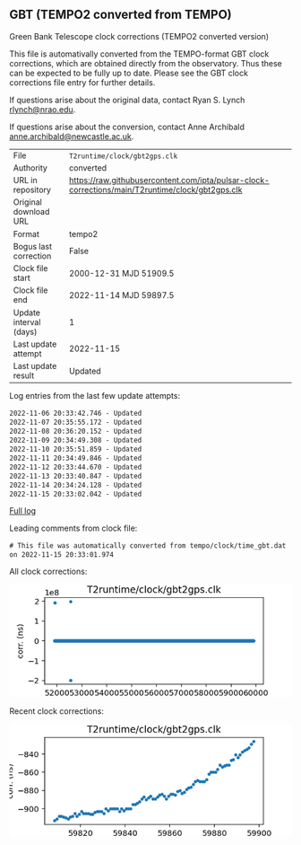 
## GBT (TEMPO2 converted from TEMPO)

Green Bank Telescope clock corrections (TEMPO2 converted version)

This file is automativally converted from the TEMPO-format GBT
clock corrections, which are obtained directly from the observatory.
Thus these can be expected to be fully up to date. Please see the
GBT clock corrections file entry for further details.

If questions arise about the original data, contact Ryan S. Lynch
<rlynch@nrao.edu>.

If questions arise about the conversion, contact Anne Archibald
<anne.archibald@newcastle.ac.uk>.

|     |     |
|:--- |:--- |
| File | `T2runtime/clock/gbt2gps.clk` |
| Authority | converted |
| URL in repository | <https://raw.githubusercontent.com/ipta/pulsar-clock-corrections/main/T2runtime/clock/gbt2gps.clk> |
| Original download URL | <None> |
| Format | tempo2 |
| Bogus last correction | False |
| Clock file start | 2000-12-31 MJD 51909.5 |
| Clock file end | 2022-11-14 MJD 59897.5 |
| Update interval (days) | 1 |
| Last update attempt | 2022-11-15 |
| Last update result | Updated |

Log entries from the last few update attempts:
```
2022-11-06 20:33:42.746 - Updated
2022-11-07 20:35:55.172 - Updated
2022-11-08 20:36:20.152 - Updated
2022-11-09 20:34:49.308 - Updated
2022-11-10 20:35:51.859 - Updated
2022-11-11 20:34:49.846 - Updated
2022-11-12 20:33:44.670 - Updated
2022-11-13 20:33:40.847 - Updated
2022-11-14 20:34:24.128 - Updated
2022-11-15 20:33:02.042 - Updated
```
[Full log](https://raw.githubusercontent.com/ipta/pulsar-clock-corrections/main/log/T2runtime/clock/gbt2gps.clk.log)

Leading comments from clock file:

    # This file was automatically converted from tempo/clock/time_gbt.dat on 2022-11-15 20:33:01.974



All clock corrections:

![plot of all clock corrections](gbt2gps.clk.png "All corrections")

Recent clock corrections:

![plot of recent clock corrections](gbt2gps.clk.short.png "Recent corrections")

